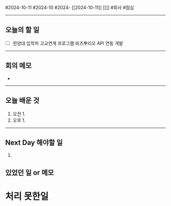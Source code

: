 #2024-10-11 #2024-10 #2024- [[2024-10-11]] [[]]
#회사 #점심 

---
## 오늘의 할 일
- [ ] 한양대 입학처 고교연계 프로그램 비즈뿌리오 API 연동 개발
---
## 회의 메모
- 
---
## 오늘 배운 것
1. 오전
    1. 
2. 오후
    1. 
---
## Next Day 해야할 일
1. 


## 있었던 일 or 메모


# 처리 못한일